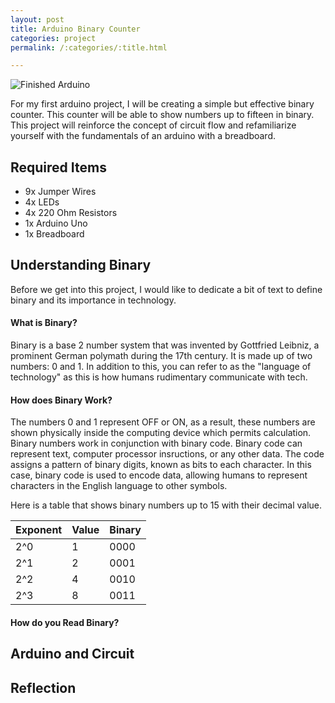 ```yaml
---
layout: post
title: Arduino Binary Counter
categories: project
permalink: /:categories/:title.html

---
```


![Finished Arduino](/ritish_blog/images/binaryarduino.jpg)

For my first arduino project, I will be creating a simple but effective binary counter. This counter will be able to show numbers up to fifteen in binary. This project will 
reinforce the concept of circuit flow and refamiliarize yourself with the fundamentals of an arduino with a breadboard.

## Required Items

- 9x Jumper Wires
- 4x LEDs
- 4x 220 Ohm Resistors
- 1x Arduino Uno
- 1x Breadboard

## Understanding Binary 
Before we get into this project, I would like to dedicate a bit of text to define binary and its importance in technology. 

#### What is Binary?
Binary is a base 2 number system that was invented by Gottfried Leibniz, a prominent German polymath during the 17th century. It is made up of two numbers: 0 and 1. In addition to this,
you can refer to as the "language of technology" as this is how humans rudimentary communicate with tech.

#### How does Binary Work?
The numbers 0 and 1 represent OFF or ON, as a result, these numbers are shown physically inside the computing device which permits calculation. Binary numbers work in conjunction with
binary code. Binary code can represent text, computer processor insructions, or any other data. The code assigns a pattern of binary digits, known as bits to each character. In this case,
binary code is used to encode data, allowing humans to represent characters in the English language to other symbols. 

Here is a table that shows binary numbers up to 15 with their decimal value. 

| Exponent	  | Value		| Binary      |
| ----------- | ----------- | ----------- |
| 2^0	      | 1       	| 0000		  |
| 2^1         | 2           | 0001        |
| 2^2	  	  | 4		    | 0010        |
| 2^3		  | 8			| 0011        |

#### How do you Read Binary?


## Arduino and Circuit




## Reflection






